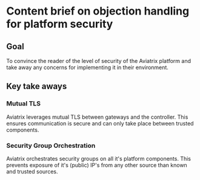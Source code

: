 # Content brief on objection handling for platform security

## Goal
To convince the reader of the level of security of the Aviatrix platform and take away any concerns for implementing it in their environment.

## Key take aways

### Mutual TLS
Aviatrix leverages mutual TLS between gateways and the controller. This ensures communication is secure and can only take place between trusted components.

### Security Group Orchestration
Aviatrix orchestrates security groups on all it's platform components. This prevents exposure of it's (public) IP's from any other source than known and trusted sources.